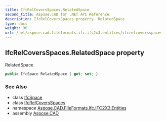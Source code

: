 ```yaml
---
title: IfcRelCoversSpaces.RelatedSpace
second_title: Aspose.CAD for .NET API Reference
description: IfcRelCoversSpaces property. RelatedSpace
type: docs
weight: 30
url: /net/aspose.cad.fileformats.ifc.ifc2x3.entities/ifcrelcoversspaces/relatedspace/
---
```

## IfcRelCoversSpaces.RelatedSpace property

RelatedSpace

```csharp
public IfcSpace RelatedSpace { get; set; }
```

### See Also

* class [IfcSpace](../../ifcspace/)
* class [IfcRelCoversSpaces](../)
* namespace [Aspose.CAD.FileFormats.Ifc.IFC2X3.Entities](../../ifcrelcoversspaces/)
* assembly [Aspose.CAD](../../../)


